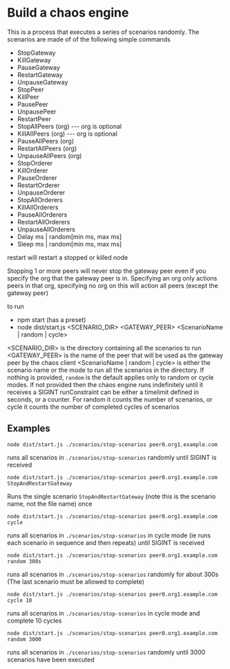 # Build a chaos engine
This is a process that executes a series of scenarios randomly. The scenarios are made of of the following simple commands

- StopGateway
- KillGateway
- PauseGateway
- RestartGateway
- UnpauseGateway
- StopPeer
- KillPeer
- PausePeer
- UnpausePeer
- RestartPeer
- StopAllPeers (org) --- org is optional
- KillAllPeers (org) --- org is optional
- PauseAllPeers (org)
- RestartAllPeers (org)
- UnpauseAllPeers (org)
- StopOrderer
- KillOrderer
- PauseOrderer
- RestartOrderer
- UnpauseOrderer
- StopAllOrderers
- KillAllOrderers
- PauseAllOrderers
- RestartAllOrderers
- UnpauseAllOrderers
- Delay ms | random[min ms, max ms]
- Sleep ms | random[min ms, max ms]

restart will restart a stopped or killed node

Stopping 1 or more peers will never stop the gateway peer even if you specify the org that the gateway peer is in. Specifying an org only actions peers in that org, specifying no org on this will action all peers (except the gateway peer)

to run
- npm start (has a preset)
- node dist/start.js <SCENARIO_DIR> <GATEWAY_PEER> <ScenarioName | random | cycle> <runConstraint>

<SCENARIO_DIR> is the directory containing all the scenarios to run
<GATEWAY_PEER> is the name of the peer that will be used as the gateway peer by the chaos client
<ScenarioName | random | cycle> is either the scenario name or the mode to run all the scenarios in the directory. If nothing is provided, `random` is the default
<runConstraint> applies only to random or cycle modes. If not provided then the chaos engine runs indefinitely until it receives a SIGINT
runConstraint can be either a timelimit defined in seconds, or a counter. For random it counts the number of scenarios, or cycle it counts the number of completed cycles of scenarios

## Examples
```
node dist/start.js ./scenarios/stop-scenarios peer0.org1.example.com
```
runs all scenarios in `./scenarios/stop-scenarios` randomly until SIGINT is received

```
node dist/start.js ./scenarios/stop-scenarios peer0.org1.example.com StopAndRestartGateway
```
Runs the single scenario `StopAndRestartGateway` (note this is the scenario name, not the file name) once

```
node dist/start.js ./scenarios/stop-scenarios peer0.org1.example.com cycle
```
runs all scenarios in `./scenarios/stop-scenarios` in cycle mode (ie runs each scenario in sequence and then repeats) until SIGINT is received


```
node dist/start.js ./scenarios/stop-scenarios peer0.org1.example.com random 300s
```
runs all scenarios in `./scenarios/stop-scenarios` randomly for about 300s (The last scenario must be allowed to complete)

```
node dist/start.js ./scenarios/stop-scenarios peer0.org1.example.com cycle 10
```
runs all scenarios in `./scenarios/stop-scenarios` in cycle mode and complete 10 cycles

```
node dist/start.js ./scenarios/stop-scenarios peer0.org1.example.com random 3000
```
runs all scenarios in `./scenarios/stop-scenarios` randomly until 3000 scenarios have been executed
